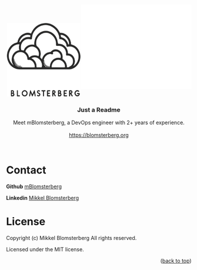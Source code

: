 <br />
 <img align="right" src="./github-metrics.svg" width="300">
<div id="readme-top" align="center" style="margin-top: 50px">
  <a href="https://github.com/mBlomsterberg/">
    <picture>
      <source srcset="logo_inv.png" media="(prefers-color-scheme: dark)">
      <img src="logo.png" width="200" height="200">
    </picture>
  </a>

  <h3 align="center">Just a Readme</h3>

  <p align="center">
    Meet mBlomsterberg, a DevOps engineer with 2+ years of experience.
    <br />
    <br />
    <a href="https://blomsterberg.org">https://blomsterberg.org</a>
  </p>
  <br/>
</div>

# Contact 
**Github** [mBlomsterberg](https://github.com/mBlomsterberg) 

**Linkedin** [Mikkel Blomsterberg](https://www.linkedin.com/in/mikkel-blomsterberg-663b785a/)


# License

Copyright (c) Mikkel Blomsterberg All rights reserved.

Licensed under the MIT license.

<p align="right">(<a href="#readme-top">back to top</a>)</p>

